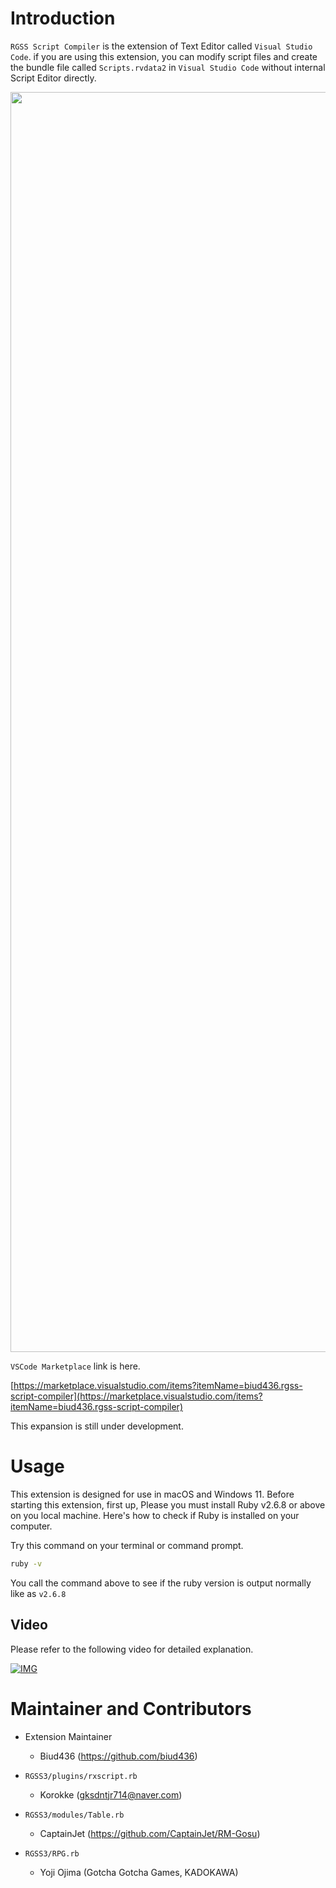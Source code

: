 # Introduction

`RGSS Script Compiler` is the extension of Text Editor called `Visual Studio Code`. if you are using this extension, you can modify script files and create the bundle file called `Scripts.rvdata2` in `Visual Studio Code` without internal Script Editor directly.

<p style="text-align:center">
<img width="2016" alt="image" src="https://user-images.githubusercontent.com/13586185/156922009-39d4b686-cd9b-463b-9884-3c42d806486e.png">
</p>

`VSCode Marketplace` link is here.

[https://marketplace.visualstudio.com/items?itemName=biud436.rgss-script-compiler](https://marketplace.visualstudio.com/items?itemName=biud436.rgss-script-compiler)

This expansion is still under development.

# Usage

This extension is designed for use in macOS and Windows 11. Before starting this extension, first up, Please you must install Ruby v2.6.8 or above on you local machine. Here's how to check if Ruby is installed on your computer.

Try this command on your terminal or command prompt.

```bash
ruby -v
```

You call the command above to see if the ruby version is output normally like as `v2.6.8`

## Video

Please refer to the following video for detailed explanation.

[![IMG](https://img.youtube.com/vi/-8LVDPLnVkc/0.jpg)](https://www.youtube.com/watch?v=-8LVDPLnVkc)

# Maintainer and Contributors

-   Extension Maintainer

    -   Biud436 (https://github.com/biud436)

-   `RGSS3/plugins/rxscript.rb`

    -   Korokke (gksdntjr714@naver.com)

-   `RGSS3/modules/Table.rb`

    -   CaptainJet (https://github.com/CaptainJet/RM-Gosu)

-   `RGSS3/RPG.rb`
    -   Yoji Ojima (Gotcha Gotcha Games, KADOKAWA)
